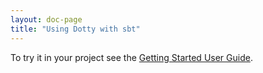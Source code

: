 ```yaml
---
layout: doc-page
title: "Using Dotty with sbt"
---
```


To try it in your project see the [Getting Started User Guide](./getting-started.md).
